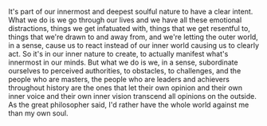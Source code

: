  It's part of our innermost and deepest soulful nature to have a clear intent. What we do is we go through our lives and we have all these emotional distractions, things we get infatuated with, things that we get resentful to, things that we're drawn to and away from, and we're letting the outer world, in a sense, cause us to react instead of our inner world causing us to clearly act. So it's in our inner nature to create, to actually manifest what's innermost in our minds. But what we do is we, in a sense, subordinate ourselves to perceived authorities, to obstacles, to challenges, and the people who are masters, the people who are leaders and achievers throughout history are the ones that let their own opinion and their own inner voice and their own inner vision transcend all opinions on the outside. As the great philosopher said, I'd rather have the whole world against me than my own soul.